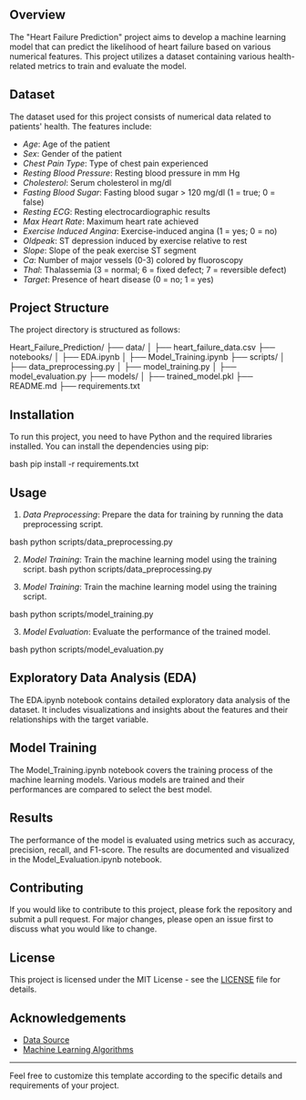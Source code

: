 ## Overview
The "Heart Failure Prediction" project aims to develop a machine learning model that can predict the likelihood of heart failure based on various numerical features. This project utilizes a dataset containing various health-related metrics to train and evaluate the model.

## Dataset
The dataset used for this project consists of numerical data related to patients' health. The features include:

- *Age*: Age of the patient
- *Sex*: Gender of the patient
- *Chest Pain Type*: Type of chest pain experienced
- *Resting Blood Pressure*: Resting blood pressure in mm Hg
- *Cholesterol*: Serum cholesterol in mg/dl
- *Fasting Blood Sugar*: Fasting blood sugar > 120 mg/dl (1 = true; 0 = false)
- *Resting ECG*: Resting electrocardiographic results
- *Max Heart Rate*: Maximum heart rate achieved
- *Exercise Induced Angina*: Exercise-induced angina (1 = yes; 0 = no)
- *Oldpeak*: ST depression induced by exercise relative to rest
- *Slope*: Slope of the peak exercise ST segment
- *Ca*: Number of major vessels (0-3) colored by fluoroscopy
- *Thal*: Thalassemia (3 = normal; 6 = fixed defect; 7 = reversible defect)
- *Target*: Presence of heart disease (0 = no; 1 = yes)

## Project Structure
The project directory is structured as follows:


Heart_Failure_Prediction/
├── data/
│   ├── heart_failure_data.csv
├── notebooks/
│   ├── EDA.ipynb
│   ├── Model_Training.ipynb
├── scripts/
│   ├── data_preprocessing.py
│   ├── model_training.py
│   ├── model_evaluation.py
├── models/
│   ├── trained_model.pkl
├── README.md
├── requirements.txt


## Installation
To run this project, you need to have Python and the required libraries installed. You can install the dependencies using pip:

bash
pip install -r requirements.txt


## Usage
1. *Data Preprocessing*: Prepare the data for training by running the data preprocessing script.

bash
python scripts/data_preprocessing.py


2. *Model Training*: Train the machine learning model using the training script.
bash
python scripts/data_preprocessing.py


2. *Model Training*: Train the machine learning model using the training script.

bash
python scripts/model_training.py


3. *Model Evaluation*: Evaluate the performance of the trained model.

bash
python scripts/model_evaluation.py


## Exploratory Data Analysis (EDA)
The EDA.ipynb notebook contains detailed exploratory data analysis of the dataset. It includes visualizations and insights about the features and their relationships with the target variable.

## Model Training
The Model_Training.ipynb notebook covers the training process of the machine learning models. Various models are trained and their performances are compared to select the best model.

## Results
The performance of the model is evaluated using metrics such as accuracy, precision, recall, and F1-score. The results are documented and visualized in the Model_Evaluation.ipynb notebook.

## Contributing
If you would like to contribute to this project, please fork the repository and submit a pull request. For major changes, please open an issue first to discuss what you would like to change.

## License
This project is licensed under the MIT License - see the [LICENSE](LICENSE) file for details.

## Acknowledgements
- [Data Source](https://www.kaggle.com/andrewmvd/heart-failure-clinical-data)
- [Machine Learning Algorithms](https://scikit-learn.org/stable/supervised_learning.html)

---

Feel free to customize this template according to the specific details and requirements of your project.
